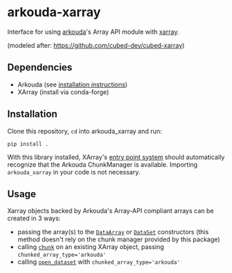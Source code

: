 
# arkouda-xarray

Interface for using [arkouda](https://github.com/Bears-R-Us/arkouda)'s Array API module with [xarray](https://github.com/pydata/xarray).

(modeled after: https://github.com/cubed-dev/cubed-xarray)

## Dependencies

* Arkouda (see [installation instructions](https://bears-r-us.github.io/arkouda/setup/install_menu.html))
* XArray (install via conda-forge)

## Installation

Clone this repository, `cd` into arkouda_xarray and run:

```
pip install .
```

With this library installed, XArray's [entry point system](https://docs.xarray.dev/en/stable/internals/chunked-arrays.html#registering-a-new-chunkmanagerentrypoint-subclass) should automatically recognize that the Arkouda ChunkManager is available. Importing `arkouda_xarray` in your code is not necessary.

## Usage

Xarray objects backed by Arkouda's Array-API compliant arrays can be created in 3 ways:

* passing the array(s) to the [`DataArray`](https://docs.xarray.dev/en/stable/generated/xarray.DataArray.html#xarray.DataArray) or [`DataSet`](https://docs.xarray.dev/en/stable/generated/xarray.Dataset.html) constructors (this method doesn't rely on the chunk manager provided by this package)
* calling [`chunk`](https://docs.xarray.dev/en/stable/generated/xarray.Dataset.chunk.html#xarray.Dataset.chunk) on an existing XArray object, passing `chunked_array_type='arkouda'`
* calling [`open_dataset`](https://docs.xarray.dev/en/stable/generated/xarray.open_dataset.html#xarray.open_dataset) with `chunked_array_type='arkouda'`
